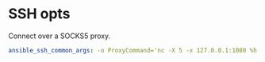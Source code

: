 # SSH opts

Connect over a SOCKS5 proxy.
```yaml
ansible_ssh_common_args: -o ProxyCommand='nc -X 5 -x 127.0.0.1:1080 %h %p'
```
